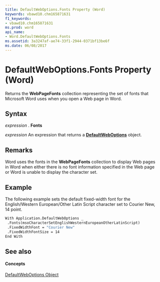 ```yaml
---
title: DefaultWebOptions.Fonts Property (Word)
keywords: vbawd10.chm165871631
f1_keywords:
- vbawd10.chm165871631
ms.prod: word
api_name:
- Word.DefaultWebOptions.Fonts
ms.assetid: 3a3247af-ae74-33f1-2944-0371bf13be6f
ms.date: 06/08/2017
---
```



# DefaultWebOptions.Fonts Property (Word)

Returns the  **WebPageFonts** collection representing the set of fonts that Microsoft Word uses when you open a Web page in Word.


## Syntax

 _expression_ . **Fonts**

 _expression_ An expression that returns a **[DefaultWebOptions](Word.DefaultWebOptions.md)** object.


## Remarks

Word uses the fonts in the  **WebPageFonts** collection to display Web pages in Word when either there is no font information specified in the Web page or Word is unable to display the character set.


## Example

The following example sets the default fixed-width font for the English/Western European/Other Latin Script character set to Courier New, 14 point.


```vb
With Application.DefaultWebOptions _ 
 .Fonts(msoCharacterSetEnglishWesternEuropeanOtherLatinScript) 
 .FixedWidthFont = "Courier New" 
 .FixedWidthFontSize = 14 
End With
```


## See also


#### Concepts


[DefaultWebOptions Object](Word.DefaultWebOptions.md)

